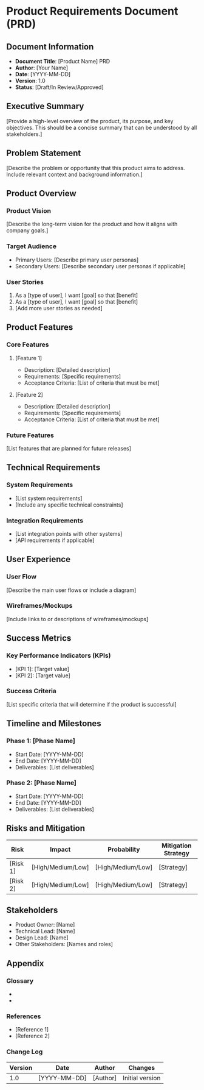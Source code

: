 # Product Requirements Document (PRD)

## Document Information
- **Document Title**: [Product Name] PRD
- **Author**: [Your Name]
- **Date**: [YYYY-MM-DD]
- **Version**: 1.0
- **Status**: [Draft/In Review/Approved]

## Executive Summary
[Provide a high-level overview of the product, its purpose, and key objectives. This should be a concise summary that can be understood by all stakeholders.]

## Problem Statement
[Describe the problem or opportunity that this product aims to address. Include relevant context and background information.]

## Product Overview
### Product Vision
[Describe the long-term vision for the product and how it aligns with company goals.]

### Target Audience
- Primary Users: [Describe primary user personas]
- Secondary Users: [Describe secondary user personas if applicable]

### User Stories
1. As a [type of user], I want [goal] so that [benefit]
2. As a [type of user], I want [goal] so that [benefit]
3. [Add more user stories as needed]

## Product Features
### Core Features
1. [Feature 1]
   - Description: [Detailed description]
   - Requirements: [Specific requirements]
   - Acceptance Criteria: [List of criteria that must be met]

2. [Feature 2]
   - Description: [Detailed description]
   - Requirements: [Specific requirements]
   - Acceptance Criteria: [List of criteria that must be met]

### Future Features
[List features that are planned for future releases]

## Technical Requirements
### System Requirements
- [List system requirements]
- [Include any specific technical constraints]

### Integration Requirements
- [List integration points with other systems]
- [API requirements if applicable]

## User Experience
### User Flow
[Describe the main user flows or include a diagram]

### Wireframes/Mockups
[Include links to or descriptions of wireframes/mockups]

## Success Metrics
### Key Performance Indicators (KPIs)
- [KPI 1]: [Target value]
- [KPI 2]: [Target value]

### Success Criteria
[List specific criteria that will determine if the product is successful]

## Timeline and Milestones
### Phase 1: [Phase Name]
- Start Date: [YYYY-MM-DD]
- End Date: [YYYY-MM-DD]
- Deliverables: [List deliverables]

### Phase 2: [Phase Name]
- Start Date: [YYYY-MM-DD]
- End Date: [YYYY-MM-DD]
- Deliverables: [List deliverables]

## Risks and Mitigation
| Risk | Impact | Probability | Mitigation Strategy |
|------|---------|------------|-------------------|
| [Risk 1] | [High/Medium/Low] | [High/Medium/Low] | [Strategy] |
| [Risk 2] | [High/Medium/Low] | [High/Medium/Low] | [Strategy] |

## Stakeholders
- Product Owner: [Name]
- Technical Lead: [Name]
- Design Lead: [Name]
- Other Stakeholders: [Names and roles]

## Appendix
### Glossary
- [Term 1]: [Definition]
- [Term 2]: [Definition]

### References
- [Reference 1]
- [Reference 2]

### Change Log
| Version | Date | Author | Changes |
|---------|------|---------|---------|
| 1.0 | [YYYY-MM-DD] | [Author] | Initial version |
